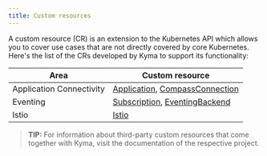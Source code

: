 ```yaml
---
title: Custom resources
---
```


A custom resource (CR) is an extension to the Kubernetes API which allows you to cover use cases that are not directly covered by core Kubernetes. Here's the list of the CRs developed by Kyma to support its functionality:

| Area | Custom resource |
| ---- | -------------- |
| Application Connectivity | [Application](ac-01-application.md), [CompassConnection](ra-01-compassconnection.md) |
| Eventing | [Subscription](evnt-01-subscription.md), [EventingBackend](evnt-02-eventingbackend.md) |
| Istio | [Istio](https://kyma-project.io/#/istio/user/03-technical-reference/istio-custom-resource/01-30-istio-custom-resource) |

 > **TIP:** For information about third-party custom resources that come together with Kyma, visit the documentation of the respective project.

